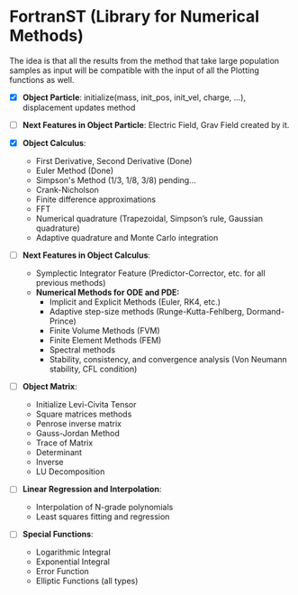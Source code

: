 # FortranST (Library for Numerical Methods)

The idea is that all the results from the method that take large population samples as input will be compatible with the input of all the Plotting functions as well.

- [x] **Object Particle**: initialize(mass, init_pos, init_vel, charge, ...), displacement updates method
- [ ] **Next Features in Object Particle**: Electric Field, Grav Field created by it.

- [x] **Object Calculus**: 
  - First Derivative, Second Derivative (Done)
  - Euler Method (Done)
  - Simpson's Method (1/3, 1/8, 3/8)
  pending...
  - Crank-Nicholson
  - Finite difference approximations
  - FFT
  - Numerical quadrature (Trapezoidal, Simpson’s rule, Gaussian quadrature)
  - Adaptive quadrature and Monte Carlo integration

- [ ] **Next Features in Object Calculus**: 
  - Symplectic Integrator Feature (Predictor-Corrector, etc. for all previous methods)
  - **Numerical Methods for ODE and PDE:**
    - Implicit and Explicit Methods (Euler, RK4, etc.)
    - Adaptive step-size methods (Runge-Kutta-Fehlberg, Dormand-Prince)
    - Finite Volume Methods (FVM)
    - Finite Element Methods (FEM)
    - Spectral methods
    - Stability, consistency, and convergence analysis (Von Neumann stability, CFL condition)

- [ ] **Object Matrix**: 
  - Initialize Levi-Civita Tensor
  - Square matrices methods
  - Penrose inverse matrix
  - Gauss-Jordan Method
  - Trace of Matrix
  - Determinant
  - Inverse
  - LU Decomposition

- [ ] **Linear Regression and Interpolation**: 
  - Interpolation of N-grade polynomials
  - Least squares fitting and regression

- [ ] **Special Functions**:
  - Logarithmic Integral
  - Exponential Integral
  - Error Function
  - Elliptic Functions (all types)


